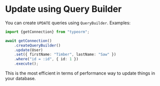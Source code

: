 # Update using Query Builder

You can create `UPDATE` queries using `QueryBuilder`.
Examples:
             
```typescript
import {getConnection} from "typeorm";

await getConnection()
    .createQueryBuilder()
    .update(User)
    .set({ firstName: "Timber", lastName: "Saw" })
    .where("id = :id", { id: 1 })
    .execute();
```

This is the most efficient in terms of performance way to update things in your database.
